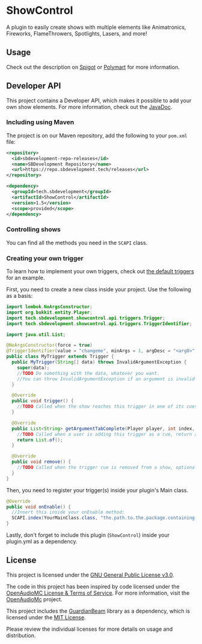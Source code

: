 # ShowControl
A plugin to easily create shows with multiple elements like Animatronics, Fireworks, FlameThrowers, Spotlights, Lasers, and more!

## Usage
Check out the description on [Spigot](https://www.spigotmc.org/resources/showcontrol.112641/) or [Polymart](https://polymart.org/resource/showcontrol.4793) for more information.

## Developer API
This project contains a Developer API, which makes it possible to add your own show elements. For more information, check out the [JavaDoc](https://sbdevelopment.tech/javadoc/showcontrol/).

### Including using Maven
The project is on our Maven repository, add the following to your `pom.xml` file:
```xml
<repository>
  <id>sbdevelopment-repo-releases</id>
  <name>SBDevelopment Repository</name>
  <url>https://repo.sbdevelopment.tech/releases</url>
</repository>

<dependency>
  <groupId>tech.sbdevelopment</groupId>
  <artifactId>ShowControl</artifactId>
  <version>1.5</version>
  <scope>provided</scope>
</dependency>
```

### Controlling shows
You can find all the methods you need in the `SCAPI` class.

### Creating your own trigger
To learn how to implement your own triggers, check out [the default triggers](https://github.com/SBDPlugins/ShowControl/tree/master/src/main/java/tech/sbdevelopment/showcontrol/api/triggers/impl) for an example.

First, you need to create a new class inside your project. Use the following as a basis:
```java
import lombok.NoArgsConstructor;
import org.bukkit.entity.Player;
import tech.sbdevelopment.showcontrol.api.triggers.Trigger;
import tech.sbdevelopment.showcontrol.api.triggers.TriggerIdentifier;

import java.util.List;

@NoArgsConstructor(force = true)
@TriggerIdentifier(value = "changeme", minArgs = 1, argDesc = "<arg0>", item = Material.GRASS_BLOCK)
public class MyTrigger extends Trigger {
  public MyTrigger(String[] data) throws InvalidArgumentException {
    super(data);
    //TODO Do something with the data, whatever you want.
    //You can throw InvalidArgumentException if an argument is invalid (not the type you except).
  }

  @Override
  public void trigger() {
    //TODO Called when the show reaches this trigger in one of its cues, execute the trigger here.
  }

  @Override
  public List<String> getArgumentTabComplete(Player player, int index, String arg) {
    //TODO Called when a user is adding this trigger as a cue, return a list of values for the provided arg. Starts on 0, which is the first argument of your trigger.
    return List.of();
  }

  @Override
  public void remove() {
    //TODO Called when the trigger cue is removed from a show, optional method!
  }
}
```

Then, you need to register your trigger(s) inside your plugin's Main class.
```java
@Override
public void onEnable() {
  //Insert this inside your onEnable method:
  SCAPI.index(YourMainClass.class, "the.path.to.the.package.containing.the.triggers.you.created");
}
```

Lastly, don't forget to include this plugin (`ShowControl`) inside your plugin.yml as a dependency.

## License
This project is licensed under the [GNU General Public License v3.0](https://opensource.org/licenses/GPL-3.0).

The code in this project has been inspired by code licensed under the [OpenAudioMC License & Terms of Service](https://account.openaudiomc.net/terms). For more information, visit the [OpenAudioMc](https://github.com/Mindgamesnl/OpenAudioMc) project.

This project includes the [GuardianBeam](https://github.com/SkytAsul/GuardianBeam) library as a dependency, which is licensed under the [MIT License](https://opensource.org/licenses/MIT).

Please review the individual licenses for more details on usage and distribution.
